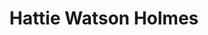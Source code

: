 ---
title: Hattie Watson Holmes
permalink: /stories/hattie-watson-holmes
layout: biography
group: Story Finder
---